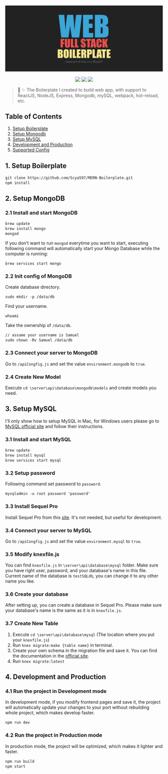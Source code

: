 ![logo](https://github.com/Scya597/MERN-Boilerplate/blob/master/assets/images/boilerplate-logo.png)

<p align=center>
<a target="_blank" href="http://nodejs.org/download/" title="Node version"><img src="https://img.shields.io/badge/node.js-%3E=_6.0-green.svg"></a>
<a target="_blank" href="http://makeapullrequest.com" title="PRs Welcome"><img src="https://img.shields.io/badge/PRs-welcome-brightgreen.svg"></a>
<a target="_blank" href="https://opensource.org/licenses/MIT" title="License: MIT"><img src="https://img.shields.io/badge/License-MIT-blue.svg"></a>
</p>  


> 🎉 ✨ The Boilerplate I created to build web app, with support to ReactJS, NodeJS, Express, Mongodb, mySQL, webpack, hot-reload, etc.

## Table of Contents  
1. [Setup Boilerplate](#1-setup-boilerplate)
2. [Setup Mongodb](#2-setup-mongodb)
3. [Setup MySQL](#3-setup-mysql)
4. [Development and Production](#4-development-and-production)
5. [Supported Config](#5-supported-config)

## 1. Setup Boilerplate
```
git clone https://github.com/Scya597/MERN-Boilerplate.git
npm install
```

## 2. Setup MongoDB

### 2.1 Install and start MongoDB

```
brew update
brew install mongo
mongod
```

If you don't want to run `mongod` everytime you want to start, executing following command will automatically start your Mongo Database while the computer is running:

```
brew services start mongo
```


### 2.2 Init config of MongoDB

Create database directory.

```
sudo mkdir -p /data/db
```

Find your username.

```
whoami
```

Take the ownership of `/data/db`.

```
// assume your username is Samuel
sudo chown -Rv Samuel /data/db
```

### 2.3 Connect your server to MongoDB

Go to `/apiCongfig.js` and set the value `environment.mongodb` to `true`. 

### 2.4 Create New Model

Execute `cd \server\api\database\mongodb\models` and create models you need.


## 3. Setup MySQL

I'll only show how to setup MySQL in Mac, for Windows users please go to [MySQL official site](https://dev.mysql.com/downloads/windows/installer/5.7.html) and follow their instructions.  

### 3.1 Install and start MySQL

```
brew update
brew install mysql
brew services start mysql
```

### 3.2 Setup password

Following command set password to `password`.

```
mysqladmin -u root password 'password'
```

### 3.3 Install Sequel Pro

Install Sequel Pro from this [site](https://www.sequelpro.com/). It's not needed, but useful for development.

### 3.4 Connect your server to MySQL

Go to `/apiCongfig.js` and set the value `environment.mysql` to `true`.


### 3.5 Modify knexfile.js

You can find `knexfile.js` in `\server\api\database\mysql` folder. Make sure you have right user, password, and your database's name in this file. Current name of the database is `testSQLdb`, you can change it to any other name you like.

### 3.6 Create your database

After setting up, you can create a database in Sequel Pro. Please make sure  your database's name is the same as it is in `knexfile.js`.

### 3.7 Create New Table

1. Execute `cd \server\api\database\mysql` (The location where you put your `knexfile.js`)
2. Run `knex migrate:make {table name}` in terminal.
2. Create your own schema in the migration file and save it. You can find the documentation in the [official site](http://knexjs.org/).
3. Run `knex migrate:latest`


## 4. Development and Production

### 4.1 Run the project in Development mode

In development mode, if you modify frontend pages and save it, the project will automatically update your changes to your port without rebuilding whole project, which makes develop faster.

```
npm run dev
```

### 4.2 Run the project in Production mode

In production mode, the project will be optimized, which makes it lighter and faster.

```
npm run build
npm start
```